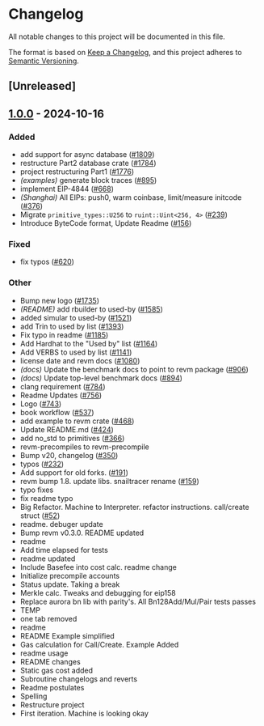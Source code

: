 # Changelog

All notable changes to this project will be documented in this file.

The format is based on [Keep a Changelog](https://keepachangelog.com/en/1.0.0/),
and this project adheres to [Semantic Versioning](https://semver.org/spec/v2.0.0.html).

## [Unreleased]

## [1.0.0](https://github.com/Kuly14/revm/releases/tag/revm-database-interface-v1.0.0) - 2024-10-16

### Added

- add support for async database ([#1809](https://github.com/Kuly14/revm/pull/1809))
- restructure Part2 database crate ([#1784](https://github.com/Kuly14/revm/pull/1784))
- project restructuring Part1 ([#1776](https://github.com/Kuly14/revm/pull/1776))
- *(examples)* generate block traces ([#895](https://github.com/Kuly14/revm/pull/895))
- implement EIP-4844 ([#668](https://github.com/Kuly14/revm/pull/668))
- *(Shanghai)* All EIPs: push0, warm coinbase, limit/measure initcode ([#376](https://github.com/Kuly14/revm/pull/376))
- Migrate `primitive_types::U256` to `ruint::Uint<256, 4>` ([#239](https://github.com/Kuly14/revm/pull/239))
- Introduce ByteCode format, Update Readme ([#156](https://github.com/Kuly14/revm/pull/156))

### Fixed

- fix typos ([#620](https://github.com/Kuly14/revm/pull/620))

### Other

- Bump new logo ([#1735](https://github.com/Kuly14/revm/pull/1735))
- *(README)* add rbuilder to used-by ([#1585](https://github.com/Kuly14/revm/pull/1585))
- added simular to used-by ([#1521](https://github.com/Kuly14/revm/pull/1521))
- add Trin to used by list ([#1393](https://github.com/Kuly14/revm/pull/1393))
- Fix typo in readme ([#1185](https://github.com/Kuly14/revm/pull/1185))
- Add Hardhat to the "Used by" list ([#1164](https://github.com/Kuly14/revm/pull/1164))
- Add VERBS to used by list ([#1141](https://github.com/Kuly14/revm/pull/1141))
- license date and revm docs ([#1080](https://github.com/Kuly14/revm/pull/1080))
- *(docs)* Update the benchmark docs to point to revm package ([#906](https://github.com/Kuly14/revm/pull/906))
- *(docs)* Update top-level benchmark docs ([#894](https://github.com/Kuly14/revm/pull/894))
- clang requirement ([#784](https://github.com/Kuly14/revm/pull/784))
- Readme Updates ([#756](https://github.com/Kuly14/revm/pull/756))
- Logo ([#743](https://github.com/Kuly14/revm/pull/743))
- book workflow ([#537](https://github.com/Kuly14/revm/pull/537))
- add example to revm crate ([#468](https://github.com/Kuly14/revm/pull/468))
- Update README.md ([#424](https://github.com/Kuly14/revm/pull/424))
- add no_std to primitives ([#366](https://github.com/Kuly14/revm/pull/366))
- revm-precompiles to revm-precompile
- Bump v20, changelog ([#350](https://github.com/Kuly14/revm/pull/350))
- typos ([#232](https://github.com/Kuly14/revm/pull/232))
- Add support for old forks. ([#191](https://github.com/Kuly14/revm/pull/191))
- revm bump 1.8. update libs. snailtracer rename ([#159](https://github.com/Kuly14/revm/pull/159))
- typo fixes
- fix readme typo
- Big Refactor. Machine to Interpreter. refactor instructions. call/create struct ([#52](https://github.com/Kuly14/revm/pull/52))
- readme. debuger update
- Bump revm v0.3.0. README updated
- readme
- Add time elapsed for tests
- readme updated
- Include Basefee into cost calc. readme change
- Initialize precompile accounts
- Status update. Taking a break
- Merkle calc. Tweaks and debugging for eip158
- Replace aurora bn lib with parity's. All Bn128Add/Mul/Pair tests passes
- TEMP
- one tab removed
- readme
- README Example simplified
- Gas calculation for Call/Create. Example Added
- readme usage
- README changes
- Static gas cost added
- Subroutine changelogs and reverts
- Readme postulates
- Spelling
- Restructure project
- First iteration. Machine is looking okay
